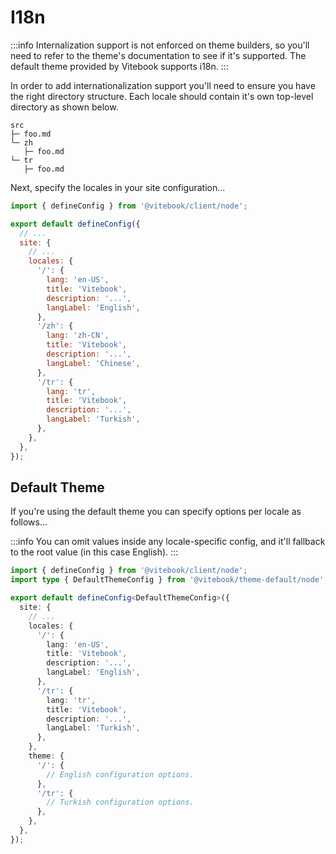 # I18n

:::info
Internalization support is not enforced on theme builders, so you'll need to refer to the theme's
documentation to see if it's supported. The default theme provided by Vitebook supports i18n.
:::

In order to add internationalization support you'll need to ensure you have the right
directory structure. Each locale should contain it's own top-level directory as shown below.

```
src
├─ foo.md
└─ zh
   ├─ foo.md
└─ tr
   ├─ foo.md
```

Next, specify the locales in your site configuration...

```js {7-26}
import { defineConfig } from '@vitebook/client/node';

export default defineConfig({
  // ...
  site: {
    // ...
    locales: {
      '/': {
        lang: 'en-US',
        title: 'Vitebook',
        description: '...',
        langLabel: 'English',
      },
      '/zh': {
        lang: 'zh-CN',
        title: 'Vitebook',
        description: '...',
        langLabel: 'Chinese',
      },
      '/tr': {
        lang: 'tr',
        title: 'Vitebook',
        description: '...',
        langLabel: 'Turkish',
      },
    },
  },
});
```

## Default Theme

If you're using the default theme you can specify options per locale as follows...

:::info
You can omit values inside any locale-specific config, and it'll fallback to the root
value (in this case English).
:::

```ts {21-28}
import { defineConfig } from '@vitebook/client/node';
import type { DefaultThemeConfig } from '@vitebook/theme-default/node';

export default defineConfig<DefaultThemeConfig>({
  site: {
    // ...
    locales: {
      '/': {
        lang: 'en-US',
        title: 'Vitebook',
        description: '...',
        langLabel: 'English',
      },
      '/tr': {
        lang: 'tr',
        title: 'Vitebook',
        description: '...',
        langLabel: 'Turkish',
      },
    },
    theme: {
      '/': {
        // English configuration options.
      },
      '/tr': {
        // Turkish configuration options.
      },
    },
  },
});
```
